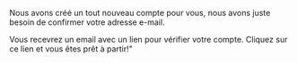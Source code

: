 Nous avons créé un tout nouveau compte pour vous, nous avons juste besoin de confirmer votre adresse e-mail. 
 
Vous recevrez un email avec un lien pour vérifier votre compte. Cliquez sur ce lien et vous êtes prêt à partir!"

